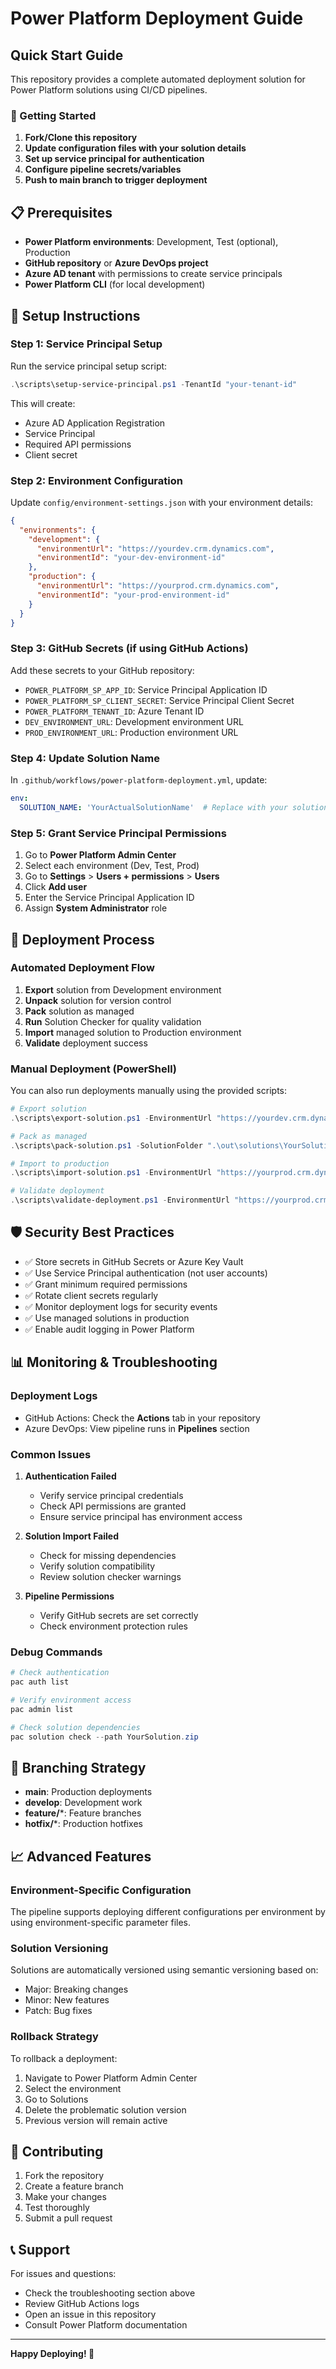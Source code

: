 # Power Platform Deployment Guide

## Quick Start Guide

This repository provides a complete automated deployment solution for Power Platform solutions using CI/CD pipelines.

### 🚀 Getting Started

1. **Fork/Clone this repository**
2. **Update configuration files with your solution details**
3. **Set up service principal for authentication**
4. **Configure pipeline secrets/variables**
5. **Push to main branch to trigger deployment**

## 📋 Prerequisites

- **Power Platform environments**: Development, Test (optional), Production
- **GitHub repository** or **Azure DevOps project**
- **Azure AD tenant** with permissions to create service principals
- **Power Platform CLI** (for local development)

## 🔧 Setup Instructions

### Step 1: Service Principal Setup

Run the service principal setup script:

```powershell
.\scripts\setup-service-principal.ps1 -TenantId "your-tenant-id"
```

This will create:
- Azure AD Application Registration
- Service Principal
- Required API permissions
- Client secret

### Step 2: Environment Configuration

Update `config/environment-settings.json` with your environment details:

```json
{
  "environments": {
    "development": {
      "environmentUrl": "https://yourdev.crm.dynamics.com",
      "environmentId": "your-dev-environment-id"
    },
    "production": {
      "environmentUrl": "https://yourprod.crm.dynamics.com", 
      "environmentId": "your-prod-environment-id"
    }
  }
}
```

### Step 3: GitHub Secrets (if using GitHub Actions)

Add these secrets to your GitHub repository:

- `POWER_PLATFORM_SP_APP_ID`: Service Principal Application ID
- `POWER_PLATFORM_SP_CLIENT_SECRET`: Service Principal Client Secret
- `POWER_PLATFORM_TENANT_ID`: Azure Tenant ID
- `DEV_ENVIRONMENT_URL`: Development environment URL
- `PROD_ENVIRONMENT_URL`: Production environment URL

### Step 4: Update Solution Name

In `.github/workflows/power-platform-deployment.yml`, update:

```yaml
env:
  SOLUTION_NAME: 'YourActualSolutionName'  # Replace with your solution name
```

### Step 5: Grant Service Principal Permissions

1. Go to **Power Platform Admin Center**
2. Select each environment (Dev, Test, Prod)
3. Go to **Settings** > **Users + permissions** > **Users**
4. Click **Add user**
5. Enter the Service Principal Application ID
6. Assign **System Administrator** role

## 🔄 Deployment Process

### Automated Deployment Flow

1. **Export** solution from Development environment
2. **Unpack** solution for version control
3. **Pack** solution as managed
4. **Run** Solution Checker for quality validation
5. **Import** managed solution to Production environment
6. **Validate** deployment success

### Manual Deployment (PowerShell)

You can also run deployments manually using the provided scripts:

```powershell
# Export solution
.\scripts\export-solution.ps1 -EnvironmentUrl "https://yourdev.crm.dynamics.com" -SolutionName "YourSolution" -ClientId "your-app-id" -ClientSecret "your-secret" -TenantId "your-tenant"

# Pack as managed
.\scripts\pack-solution.ps1 -SolutionFolder ".\out\solutions\YourSolution" -OutputPath ".\out\YourSolution_managed.zip" -Managed $true

# Import to production
.\scripts\import-solution.ps1 -EnvironmentUrl "https://yourprod.crm.dynamics.com" -SolutionPath ".\out\YourSolution_managed.zip" -ClientId "your-app-id" -ClientSecret "your-secret" -TenantId "your-tenant"

# Validate deployment
.\scripts\validate-deployment.ps1 -EnvironmentUrl "https://yourprod.crm.dynamics.com" -SolutionName "YourSolution" -ClientId "your-app-id" -ClientSecret "your-secret" -TenantId "your-tenant"
```

## 🛡️ Security Best Practices

- ✅ Store secrets in GitHub Secrets or Azure Key Vault
- ✅ Use Service Principal authentication (not user accounts)
- ✅ Grant minimum required permissions
- ✅ Rotate client secrets regularly
- ✅ Monitor deployment logs for security events
- ✅ Use managed solutions in production
- ✅ Enable audit logging in Power Platform

## 📊 Monitoring & Troubleshooting

### Deployment Logs

- GitHub Actions: Check the **Actions** tab in your repository
- Azure DevOps: View pipeline runs in **Pipelines** section

### Common Issues

1. **Authentication Failed**
   - Verify service principal credentials
   - Check API permissions are granted
   - Ensure service principal has environment access

2. **Solution Import Failed**
   - Check for missing dependencies
   - Verify solution compatibility
   - Review solution checker warnings

3. **Pipeline Permissions**
   - Verify GitHub secrets are set correctly
   - Check environment protection rules

### Debug Commands

```powershell
# Check authentication
pac auth list

# Verify environment access
pac admin list

# Check solution dependencies
pac solution check --path YourSolution.zip
```

## 🔄 Branching Strategy

- **main**: Production deployments
- **develop**: Development work
- **feature/***: Feature branches
- **hotfix/***: Production hotfixes

## 📈 Advanced Features

### Environment-Specific Configuration

The pipeline supports deploying different configurations per environment by using environment-specific parameter files.

### Solution Versioning

Solutions are automatically versioned using semantic versioning based on:
- Major: Breaking changes
- Minor: New features
- Patch: Bug fixes

### Rollback Strategy

To rollback a deployment:
1. Navigate to Power Platform Admin Center
2. Select the environment
3. Go to Solutions
4. Delete the problematic solution version
5. Previous version will remain active

## 🤝 Contributing

1. Fork the repository
2. Create a feature branch
3. Make your changes
4. Test thoroughly
5. Submit a pull request

## 📞 Support

For issues and questions:
- Check the troubleshooting section above
- Review GitHub Actions logs
- Open an issue in this repository
- Consult Power Platform documentation

---

**Happy Deploying! 🚀**

